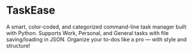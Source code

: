 # TaskEase
A smart, color-coded, and categorized command-line task manager built with Python. Supports Work, Personal, and General tasks with file saving/loading in JSON. Organize your to-dos like a pro — with style and structure!
